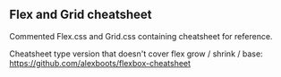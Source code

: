 ## Flex and Grid cheatsheet

Commented Flex.css and Grid.css containing cheatsheet for reference.

Cheatsheet type version that doesn't cover flex grow / shrink / base:
https://github.com/alexboots/flexbox-cheatsheet